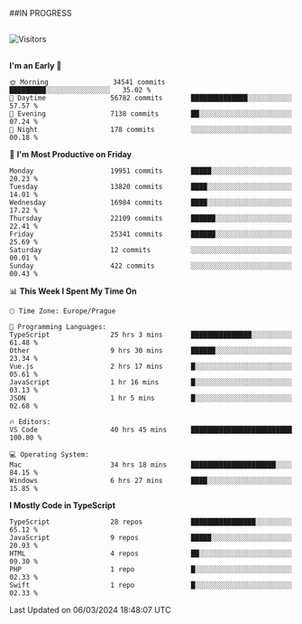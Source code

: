 ##IN PROGRESS
##
![Visitors](https://komarev.com/ghpvc/?username=petrbui&style=for-the-badge&label=Visitors+👀)



##
<!--
[![My GitHub stats](https://github-readme-stats.vercel.app/api?username=petrbui&theme=github_dark)](https://github.com/anuraghazra/github-readme-stats)

[![My wakatime stats](https://github-readme-stats.vercel.app/api/wakatime?username=petrbui&theme=github_dark)](https://github.com/anuraghazra/github-readme-stats)
-->
<!--START_SECTION:waka-->
**I'm an Early 🐤** 

```text
🌞 Morning                34541 commits       █████████░░░░░░░░░░░░░░░░   35.02 % 
🌆 Daytime                56782 commits       ██████████████░░░░░░░░░░░   57.57 % 
🌃 Evening                7138 commits        ██░░░░░░░░░░░░░░░░░░░░░░░   07.24 % 
🌙 Night                  178 commits         ░░░░░░░░░░░░░░░░░░░░░░░░░   00.18 % 
```
📅 **I'm Most Productive on Friday** 

```text
Monday                   19951 commits       █████░░░░░░░░░░░░░░░░░░░░   20.23 % 
Tuesday                  13820 commits       ████░░░░░░░░░░░░░░░░░░░░░   14.01 % 
Wednesday                16984 commits       ████░░░░░░░░░░░░░░░░░░░░░   17.22 % 
Thursday                 22109 commits       ██████░░░░░░░░░░░░░░░░░░░   22.41 % 
Friday                   25341 commits       ██████░░░░░░░░░░░░░░░░░░░   25.69 % 
Saturday                 12 commits          ░░░░░░░░░░░░░░░░░░░░░░░░░   00.01 % 
Sunday                   422 commits         ░░░░░░░░░░░░░░░░░░░░░░░░░   00.43 % 
```


📊 **This Week I Spent My Time On** 

```text
🕑︎ Time Zone: Europe/Prague

💬 Programming Languages: 
TypeScript               25 hrs 3 mins       ███████████████░░░░░░░░░░   61.48 % 
Other                    9 hrs 30 mins       ██████░░░░░░░░░░░░░░░░░░░   23.34 % 
Vue.js                   2 hrs 17 mins       █░░░░░░░░░░░░░░░░░░░░░░░░   05.61 % 
JavaScript               1 hr 16 mins        █░░░░░░░░░░░░░░░░░░░░░░░░   03.13 % 
JSON                     1 hr 5 mins         █░░░░░░░░░░░░░░░░░░░░░░░░   02.68 % 

🔥 Editors: 
VS Code                  40 hrs 45 mins      █████████████████████████   100.00 % 

💻 Operating System: 
Mac                      34 hrs 18 mins      █████████████████████░░░░   84.15 % 
Windows                  6 hrs 27 mins       ████░░░░░░░░░░░░░░░░░░░░░   15.85 % 
```

**I Mostly Code in TypeScript** 

```text
TypeScript               28 repos            ████████████████░░░░░░░░░   65.12 % 
JavaScript               9 repos             █████░░░░░░░░░░░░░░░░░░░░   20.93 % 
HTML                     4 repos             ██░░░░░░░░░░░░░░░░░░░░░░░   09.30 % 
PHP                      1 repo              █░░░░░░░░░░░░░░░░░░░░░░░░   02.33 % 
Swift                    1 repo              █░░░░░░░░░░░░░░░░░░░░░░░░   02.33 % 
```




 Last Updated on 06/03/2024 18:48:07 UTC
<!--END_SECTION:waka-->
